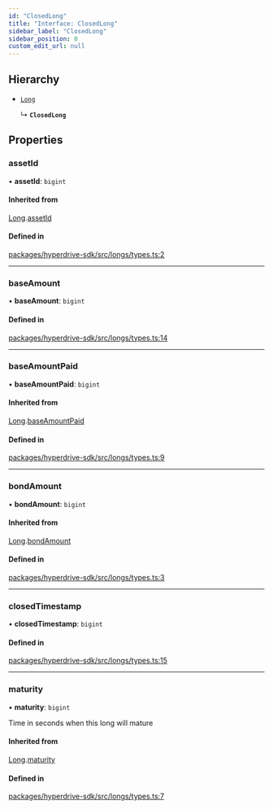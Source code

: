 ```yaml
---
id: "ClosedLong"
title: "Interface: ClosedLong"
sidebar_label: "ClosedLong"
sidebar_position: 0
custom_edit_url: null
---
```


## Hierarchy

- [`Long`](Long.md)

  ↳ **`ClosedLong`**

## Properties

### assetId

• **assetId**: `bigint`

#### Inherited from

[Long](Long.md).[assetId](Long.md#assetid)

#### Defined in

[packages/hyperdrive-sdk/src/longs/types.ts:2](https://github.com/delvtech/hyperdrive-monorepo/blob/75f770a/packages/hyperdrive-sdk/src/longs/types.ts#L2)

___

### baseAmount

• **baseAmount**: `bigint`

#### Defined in

[packages/hyperdrive-sdk/src/longs/types.ts:14](https://github.com/delvtech/hyperdrive-monorepo/blob/75f770a/packages/hyperdrive-sdk/src/longs/types.ts#L14)

___

### baseAmountPaid

• **baseAmountPaid**: `bigint`

#### Inherited from

[Long](Long.md).[baseAmountPaid](Long.md#baseamountpaid)

#### Defined in

[packages/hyperdrive-sdk/src/longs/types.ts:9](https://github.com/delvtech/hyperdrive-monorepo/blob/75f770a/packages/hyperdrive-sdk/src/longs/types.ts#L9)

___

### bondAmount

• **bondAmount**: `bigint`

#### Inherited from

[Long](Long.md).[bondAmount](Long.md#bondamount)

#### Defined in

[packages/hyperdrive-sdk/src/longs/types.ts:3](https://github.com/delvtech/hyperdrive-monorepo/blob/75f770a/packages/hyperdrive-sdk/src/longs/types.ts#L3)

___

### closedTimestamp

• **closedTimestamp**: `bigint`

#### Defined in

[packages/hyperdrive-sdk/src/longs/types.ts:15](https://github.com/delvtech/hyperdrive-monorepo/blob/75f770a/packages/hyperdrive-sdk/src/longs/types.ts#L15)

___

### maturity

• **maturity**: `bigint`

Time in seconds when this long will mature

#### Inherited from

[Long](Long.md).[maturity](Long.md#maturity)

#### Defined in

[packages/hyperdrive-sdk/src/longs/types.ts:7](https://github.com/delvtech/hyperdrive-monorepo/blob/75f770a/packages/hyperdrive-sdk/src/longs/types.ts#L7)
